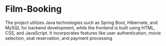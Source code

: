 # Film-Booking
The project utilizes Java technologies such as Spring Boot, Hibernate, and MySQL for backend development, while the frontend is built using HTML, CSS, and JavaScript. It incorporates features like user authentication, movie selection, seat reservation, and payment processing
